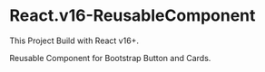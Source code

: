 # React.v16-ReusableComponent


This Project Build with React v16+.

Reusable Component for Bootstrap Button and Cards.
